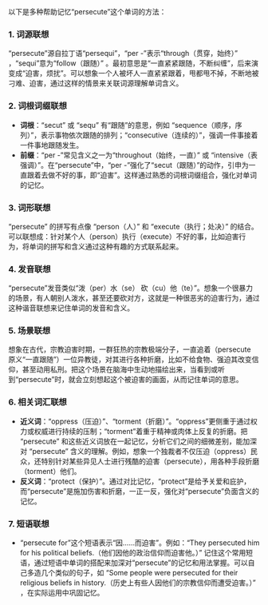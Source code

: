 以下是多种帮助记忆“persecute”这个单词的方法：

### 1. 词源联想
“persecute”源自拉丁语“persequi”，“per -”表示“through（贯穿，始终）” ，“sequi”意为“follow（跟随）” 。最初意思是“一直紧紧跟随，不断纠缠”，后来演变成“迫害，烦扰”。可以想象一个人被坏人一直紧紧跟着，甩都甩不掉，不断地被刁难、迫害，通过这样的情景来关联词源理解单词含义。

### 2. 词根词缀联想
 - **词根**：“secut” 或 “sequ” 有“跟随”的意思，例如 “sequence（顺序，序列）”，表示事物依次跟随的排列；“consecutive（连续的）”，强调一件事接着一件事地跟随发生。
 - **前缀**：“per -”常见含义之一为“throughout（始终，一直）” 或 “intensive（表强调）”。在“persecute”中，“per -”强化了“secut（跟随）”的动作，引申为一直跟着去做不好的事，即“迫害”。这样通过熟悉的词根词缀组合，强化对单词的记忆。

### 3. 词形联想
“persecute” 的拼写有点像 “person（人）” 和 “execute（执行；处决）” 的结合。可以联想成：针对某个人（person）执行（execute）不好的事，比如迫害行为，将单词的拼写和含义通过这种有趣的方式联系起来。

### 4. 发音联想
“persecute”发音类似“泼（per）水（se） 砍（cu）他（te）”。想象一个很暴力的场景，有人朝别人泼水，甚至还要砍对方，这就是一种很恶劣的迫害行为，通过这种谐音联想来记住单词的发音和含义。

### 5. 场景联想
想象在古代，宗教迫害时期，一群狂热的宗教极端分子，一直追着（persecute 原义“一直跟随”）一位异教徒，对其进行各种折磨，比如不给食物、强迫其改变信仰，甚至动用私刑。把这个场景在脑海中生动地描绘出来，当看到或听到“persecute”时，就会立刻想起这个被迫害的画面，从而记住单词的意思。

### 6. 相关词汇联想
 - **近义词**：“oppress（压迫）”、“torment（折磨）”。“oppress”更侧重于通过权力或权威进行持续的压制；“torment”着重于精神或肉体上反复的折磨。把 “persecute” 和这些近义词放在一起记忆，分析它们之间的细微差别，能加深对 “persecute” 含义的理解。例如，想象一个独裁者不仅压迫（oppress）民众，还特别针对某些异见人士进行残酷的迫害（persecute），用各种手段折磨（torment）他们。
 - **反义词**：“protect（保护）”。通过对比记忆，“protect”是给予关爱和庇护，而“persecute”是施加伤害和折磨，一正一反，强化对“persecute”负面含义的记忆。

### 7. 短语联想
 - “persecute for”这个短语表示“因……而迫害”。例如：“They persecuted him for his political beliefs.（他们因他的政治信仰而迫害他。）” 记住这个常用短语，通过短语中单词的搭配来加深对“persecute”的记忆和用法掌握。可以自己多造几个类似的句子，如 “Some people were persecuted for their religious beliefs in history.（历史上有些人因他们的宗教信仰而遭受迫害。）” ，在实际运用中巩固记忆。 